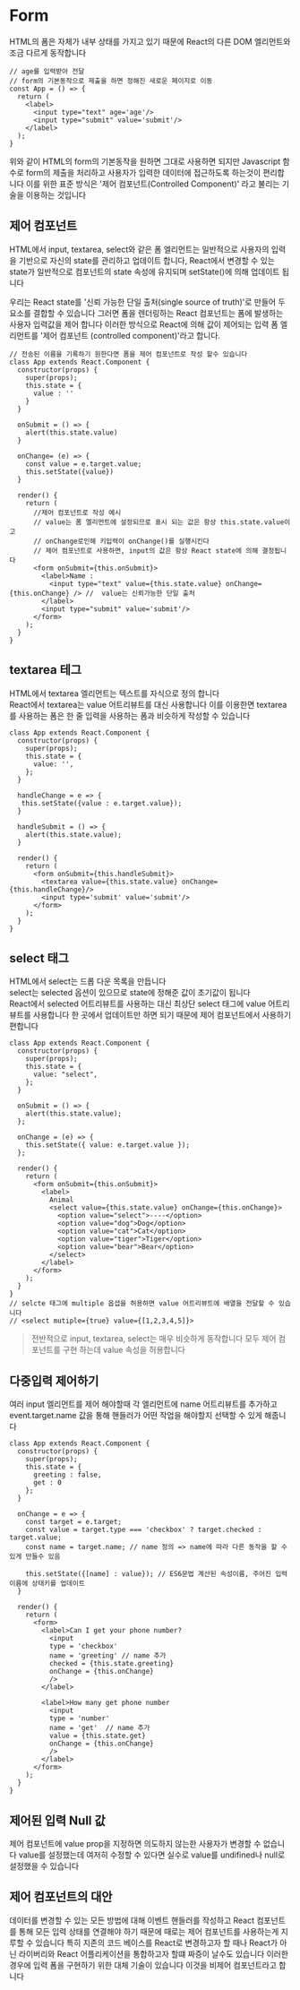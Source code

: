 # Form

HTML의 폼은 자체가 내부 상태를 가지고 있기 때문에 React의 다른 DOM 엘리먼트와 조금 다르게 동작합니다

```
// age를 입력받아 전달
// form의 기본동작으로 제출을 하면 정해진 새로운 페이지로 이동
const App = () => {
  return (
    <label>
      <input type="text" age='age'/>
      <input type="submit" value='submit'/>
    </label>
  );
}
```

위와 같이 HTML의 form의 기본동작을 원하면 그대로 사용하면 되지만 Javascript 함수로 form의 제출을 처리하고 사용자가 입력한 데이터에 접근하도록 하는것이 편리합니다 이를 위한 표준 방식은 '제어 컴포넌트(Controlled Component)' 라고 불리는 기술을 이용하는 것입니다

## 제어 컴포넌트
HTML에서 input, textarea, select와 같은 폼 엘리먼트는 일반적으로 사용자의 입력을 기반으로 자신의 state를 관리하고 업데이트 합니다, React에서 변경할 수 있는 state가 일반적으로 컴포넌트의 state 속성에 유지되며 setState()에 의해 업데이트 됩니다

우리는 React state를 '신뢰 가능한 단일 출처(single source of truth)'로 만들어 두 요소를 결합할 수 있습니다 그러면 폼을 렌더링하는 React 컴포넌트는 폼에 발생하는 사용자 입력값을 제어 합니다 이러한 방식으로 React에 의해 값이 제어되는 입력 폼 엘리먼트를 '제어 컴포넌트 (controlled component)'라고 합니다.

```
// 전송된 이름을 기록하기 원한다면 폼을 제어 컴포넌트로 작성 할수 있습니다
class App extends React.Component {
  constructor(props) {
    super(props);
    this.state = {
      value : ''
    }
  }

  onSubmit = () => {
    alert(this.state.value)
  }

  onChange= (e) => {
    const value = e.target.value;
    this.setState({value})
  }

  render() {
    return (
      //제어 컴포넌트로 작성 예시
      // value는 폼 엘리먼트에 설정되므로 표시 되는 값은 항상 this.state.value이고 
      // onChange로인해 키입력이 onChange()를 실행시킨다
      // 제어 컴포넌트로 사용하면, input의 값은 항상 React state에 의해 결정됩니다
      <form onSubmit={this.onSubmit}>
        <label>Name :
          <input type="text" value={this.state.value} onChange={this.onChange} /> //  value는 신뢰가능한 단일 출처
        </label>
        <input type="submit" value='submit'/>
      </form>
    );
  }
}
```

## textarea 테그

HTML에서 textarea 엘리먼트는 텍스트를 자식으로 정의 합니다  
React에서 textarea는 value 어트리뷰트를 대신 사용합니다 이를 이용한면 textarea를 사용하는 폼은 한 줄 입력을 사용하는 폼과 비슷하게 작성할 수 있습니다

```
class App extends React.Component {
  constructor(props) {
    super(props);
    this.state = {
      value: '',
    };
  }

  handleChange = e => {
   this.setState({value : e.target.value});
  }
  
  handleSubmit = () => {
    alert(this.state.value);
  }

  render() {
    return (
      <form onSubmit={this.handleSubmit}>
        <textarea value={this.state.value} onChange={this.handleChange}/>
        <input type='submit' value='submit'/>
      </form>
    );
  }
}
```

## select 태그

HTML에서 select는 드롭 다운 목록을 만듭니다   
select는 selected 옵션이 있으므로 state에 정해준 값이 초기값이 됩니다  
React에서 selected 어트리뷰트를 사용하는 대신 최상단 select 태그에 value 어트리뷰트를 사용합니다 한 곳에서 업데이트만 하면 되기 때문에 제어 컴포넌트에서 사용하기 편합니다

```
class App extends React.Component {
  constructor(props) {
    super(props);
    this.state = {
      value: "select",
    };
  }

  onSubmit = () => {
    alert(this.state.value);
  };

  onChange = (e) => {
    this.setState({ value: e.target.value });
  };

  render() {
    return (
      <form onSubmit={this.onSubmit}>
        <label>
          Animal
          <select value={this.state.value} onChange={this.onChange}>
            <option value="select">----</option>
            <option value="dog">Dog</option>
            <option value="cat">Cat</option>
            <option value="tiger">Tiger</option>
            <option value="bear">Bear</option>
          </select>
        </label>
      </form>
    );
  }
}
// selcte 태그에 multiple 옵셥을 허용하면 value 어트리뷰트에 배열을 전달할 수 있습니다
// <select mutiple={true} value={[1,2,3,4,5]}>
```

> 전반적으로 input, textarea, select는 매우 비슷하게 동작합니다 모두 제어 컴포넌트를 구현 하는데 value 속성을 허용합니다

## 다중입력 제어하기

여러 input 엘리먼트를 제어 해야할때 각 엘리먼트에 name 어트리뷰트를 추가하고 event.target.name 값을 통해 핸들러가 어떤 작업을 해야할지 선택할 수 있게 해줍니다 

```
class App extends React.Component {
  constructor(props) {
    super(props);
    this.state = {
      greeting : false,
      get : 0
    };
  }

  onChange = e => {
    const target = e.target;
    const value = target.type === 'checkbox' ? target.checked : target.value;
    const name = target.name; // name 정의 => name에 따라 다른 동작을 할 수 있게 만들수 있음

    this.setState({[name] : value}); // ES6문법 계산된 속성이름, 주어진 입력 이름에 상태키를 업데이트
  }
  
  render() {
    return (
      <form>
        <label>Can I get your phone number?
          <input 
          type = 'checkbox'
          name = 'greeting' // name 추가
          checked = {this.state.greeting}
          onChange = {this.onChange}
          />
        </label>

        <label>How many get phone number
          <input 
          type = 'number'
          name = 'get'  // name 추가
          value = {this.state.get}
          onChange = {this.onChange}
          />
        </label>
      </form>
    );
  }
}
```

## 제어된 입력 Null 값
제어 컴포넌트에 value prop을 지정하면 의도하지 않는한 사용자가 변경할 수 없습니다 value를 설정했는데 여저히 수정할 수 있다면 실수로 value를 undifined나 null로 설정했을 수 있습니다

## 제어 컴포넌트의 대안
데이터를 변경할 수 있는 모든 방법에 대해 이벤트 핸들러를 작성하고 React 컴포넌트를 통해 모든 입력 상태를 연결해야 하기 때문에 때로는 제어 컴포넌트를 사용하는게 지루할 수 있습니다 특히 지존의 코드 베이스를 React로 변경하고자 할 때나 React가 아닌 라이버리와 React 어플리케이션을 통합하고자 할떄 짜증이 날수도 있습니다 이러한 경우에 입력 폼을 구현하기 위한 대체 기술이 있습니다 이것을 비제어 컴포넌트라고 합니다